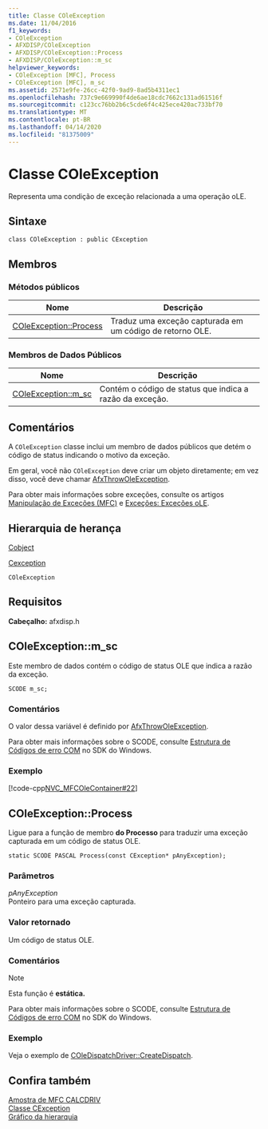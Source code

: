 ```yaml
---
title: Classe COleException
ms.date: 11/04/2016
f1_keywords:
- COleException
- AFXDISP/COleException
- AFXDISP/COleException::Process
- AFXDISP/COleException::m_sc
helpviewer_keywords:
- COleException [MFC], Process
- COleException [MFC], m_sc
ms.assetid: 2571e9fe-26cc-42f0-9ad9-8ad5b4311ec1
ms.openlocfilehash: 737c9e669990f4de6ae18cdc7662c131ad61516f
ms.sourcegitcommit: c123cc76bb2b6c5cde6f4c425ece420ac733bf70
ms.translationtype: MT
ms.contentlocale: pt-BR
ms.lasthandoff: 04/14/2020
ms.locfileid: "81375009"
---
```

# <a name="coleexception-class"></a>Classe COleException

Representa uma condição de exceção relacionada a uma operação oLE.

## <a name="syntax"></a>Sintaxe

```
class COleException : public CException
```

## <a name="members"></a>Membros

### <a name="public-methods"></a>Métodos públicos

|Nome|Descrição|
|----------|-----------------|
|[COleException::Process](#process)|Traduz uma exceção capturada em um código de retorno OLE.|

### <a name="public-data-members"></a>Membros de Dados Públicos

|Nome|Descrição|
|----------|-----------------|
|[COleException::m_sc](#m_sc)|Contém o código de status que indica a razão da exceção.|

## <a name="remarks"></a>Comentários

A `COleException` classe inclui um membro de dados públicos que detém o código de status indicando o motivo da exceção.

Em geral, você não `COleException` deve criar um objeto diretamente; em vez disso, você deve chamar [AfxThrowOleException](exception-processing.md#afxthrowoleexception).

Para obter mais informações sobre exceções, consulte os artigos [Manipulação de Exceções (MFC)](../../mfc/exception-handling-in-mfc.md) e [Exceções: Exceções oLE](../../mfc/exceptions-ole-exceptions.md).

## <a name="inheritance-hierarchy"></a>Hierarquia de herança

[Cobject](../../mfc/reference/cobject-class.md)

[Cexception](../../mfc/reference/cexception-class.md)

`COleException`

## <a name="requirements"></a>Requisitos

**Cabeçalho:** afxdisp.h

## <a name="coleexceptionm_sc"></a><a name="m_sc"></a>COleException::m_sc

Este membro de dados contém o código de status OLE que indica a razão da exceção.

```
SCODE m_sc;
```

### <a name="remarks"></a>Comentários

O valor dessa variável é definido por [AfxThrowOleException](exception-processing.md#afxthrowoleexception).

Para obter mais informações sobre o SCODE, consulte [Estrutura de Códigos de erro COM](/windows/win32/com/structure-of-com-error-codes) no SDK do Windows.

### <a name="example"></a>Exemplo

[!code-cpp[NVC_MFCOleContainer#22](../../mfc/codesnippet/cpp/coleexception-class_1.cpp)]

## <a name="coleexceptionprocess"></a><a name="process"></a>COleException::Process

Ligue para a função de membro **do Processo** para traduzir uma exceção capturada em um código de status OLE.

```
static SCODE PASCAL Process(const CException* pAnyException);
```

### <a name="parameters"></a>Parâmetros

*pAnyException*<br/>
Ponteiro para uma exceção capturada.

### <a name="return-value"></a>Valor retornado

Um código de status OLE.

### <a name="remarks"></a>Comentários

> [!NOTE]
> Esta função é **estática.**

Para obter mais informações sobre o SCODE, consulte [Estrutura de Códigos de erro COM](/windows/win32/com/structure-of-com-error-codes) no SDK do Windows.

### <a name="example"></a>Exemplo

  Veja o exemplo de [COleDispatchDriver::CreateDispatch](../../mfc/reference/coledispatchdriver-class.md#createdispatch).

## <a name="see-also"></a>Confira também

[Amostra de MFC CALCDRIV](../../overview/visual-cpp-samples.md)<br/>
[Classe CException](../../mfc/reference/cexception-class.md)<br/>
[Gráfico da hierarquia](../../mfc/hierarchy-chart.md)
